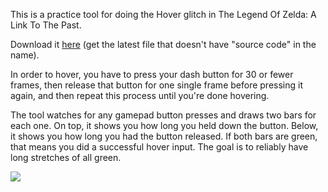 This is a practice tool for doing the Hover glitch in The Legend Of Zelda: A Link To The Past.

Download it [here](https://github.com/Hyphen-ated/HoverPractice/releases) (get the latest file that doesn't have
"source code" in the name).

In order to hover, you have to press your dash button for 30 or fewer frames, then release that button for one single
frame before pressing it again, and then repeat this process until you're done hovering.

The tool watches for any gamepad button presses and draws two bars for each one. On top, it shows you how long you held
down the button. Below, it shows you how long you had the button released. If both bars are green, that means you did
a successful hover input. The goal is to reliably have long stretches of all green.

![](https://i.imgur.com/VJ2BGZL.png)